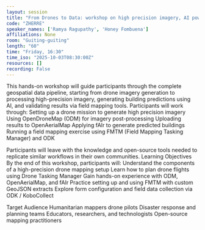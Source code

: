 ```yaml
---
layout: session
title: "From Drones to Data: workshop on high precision imagery, AI powered mapping and field validation"
code: "ZHERRE"
speaker_names: ['Ramya Ragupathy', 'Honey Fombuena']
affiliations: None
room: "Guiting-guiting"
length: "60"
time: "Friday, 16:30"
time_iso: "2025-10-03T08:30:00Z"
resources: []
recording: False
---
```


This hands-on workshop will guide participants through the complete geospatial data pipeline, starting from drone imagery generation to processing high-precision imagery, generating building predictions using AI, and validating results via field mapping tools.
Participants will work through:
Setting up a drone mission to generate high precision imagery
Using OpenDroneMap (ODM) for imagery post-processing
Uploading results to OpenAerialMap
Applying fAIr to generate predicted buildings
Running a field mapping exercise using FMTM (Field Mapping Tasking Manager) and ODK


Participants will leave with the knowledge and open-source tools needed to replicate similar workflows in their own communities.
 Learning Objectives
By the end of this workshop, participants will:
Understand the components of a high-precision drone mapping setup
Learn how to plan drone flights using Drone Tasking Manager
Gain hands-on experience with ODM, OpenAerialMap, and fAIr
Practice setting up and using FMTM with custom GeoJSON extracts
Explore form configuration and field data collection via ODK / KoboCollect


Target Audience
Humanitarian mappers
drone pilots
Disaster response and planning teams
Educators, researchers, and technologists
Open-source mapping practitioners

